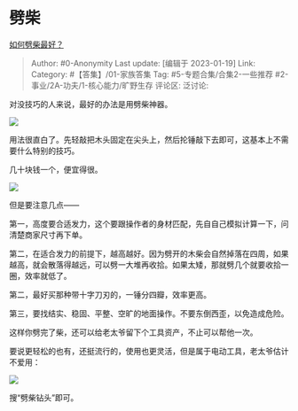 # 劈柴
[如何劈柴最好？](https://www.zhihu.com/question/40236614/answer/2851684960)

> Author: #0-Anonymity
> Last update: [编辑于 2023-01-19]
> Link:
> Category: #【答集】/01-家族答集
> Tag: #5-专题合集/合集2-一些推荐 #2-事业/2A-功夫/1-核心能力/旷野生存
> 评论区:
> 泛讨论:

对没技巧的人来说，最好的办法是用劈柴神器。

![](https://pic1.zhimg.com/50/v2-5a84db007dfdbe814835412ffa935745_720w.jpg?source=1940ef5c)

用法很直白了。先轻敲把木头固定在尖头上，然后抡锤敲下去即可，这基本上不需要什么特别的技巧。

几十块钱一个，便宜得很。

![](https://picx.zhimg.com/50/v2-d1e076635fd0379cd5e54a484f53c148_720w.jpg?source=1940ef5c)

但是要注意几点——

第一，高度要合适发力，这个要跟操作者的身材匹配，先自自己模拟计算一下，问清楚商家尺寸再下单。

第二，在适合发力的前提下，越高越好。因为劈开的木柴会自然掉落在四周，如果越高，就会散落得越远，可以劈一大堆再收拾。如果太矮，那就劈几个就要收拾一圈，效率就低了。

第二，最好买那种带十字刀刃的，一锤分四瓣，效率更高。

第三，要找结实、稳固、平整、空旷的地面操作。不要东倒西歪，以免造成危险。

这样你劈完了柴，还可以给老太爷留下个工具资产，不止可以帮他一次。

要说更轻松的也有，还挺流行的，使用也更灵活，但是属于电动工具，老太爷估计不爱用：

![](https://picx.zhimg.com/50/v2-451e17c139df81938b694086d70212b7_720w.jpg?source=1940ef5c)

搜“劈柴钻头”即可。

